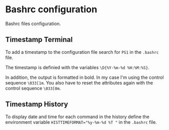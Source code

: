 # Bashrc configuration

Bashrc files configuration.

## Timestamp Terminal

To add a timestamp to the configuration file search for `PS1` in the `.bashrc` file.

The timestamp is definied with the variables `\D{%Y-%m-%d %H:%M:%S}`.

In addition, the output is formatted in bold. In my case I'm using the control sequence `\033[1m`. You also have to reset the attributes again with the control sequence `\033[0m`.

## Timestamp History

To display date and time for each command in the history define the environment variable `HISTTIMEFORMAT="%y-%m-%d %T "` in the `.bashrc` file.
